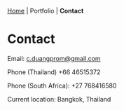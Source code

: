 [Home](https://carolynduangprom.github.io/) | Portfolio | **Contact** 

# Contact
Email: c.duangprom@gmail.com

Phone (Thailand) +66 46515372

Phone (South Africa): +27 768416580

Current location: Bangkok, Thailand

